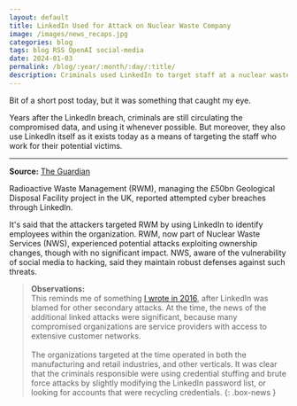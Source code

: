 ```yaml
---
layout: default
title: LinkedIn Used for Attack on Nuclear Waste Company
image: /images/news_recaps.jpg
categories: blog
tags: blog RSS OpenAI social-media
date: 2024-01-03
permalink: /blog/:year/:month/:day/:title/
description: Criminals used LinkedIn to target staff at a nuclear waste company in the UK.
---
```


Bit of a short post today, but it was something that caught my eye.

Years after the LinkedIn breach, criminals are still circulating the compromised data, and using it whenever possible. But moreover, they also use LinkedIn itself as it exists today as a means of targeting the staff who work for their potential victims.

<hr>

**Source:** [The Guardian](https://www.theguardian.com/business/2023/dec/31/cyber-hackers-target-uk-nuclear-waste-company-rwm)

Radioactive Waste Management (RWM), managing the £50bn Geological Disposal Facility project in the UK, reported attempted cyber breaches through LinkedIn.

It's said that the attackers targeted RWM by using LinkedIn to identify employees within the organization. RWM, now part of Nuclear Waste Services (NWS), experienced potential attacks exploiting ownership changes, though with no significant impact. NWS, aware of the vulnerability of social media to hacking, said they maintain robust defenses against such threats.

>**Observations:**<br>
>This reminds me of something [I wrote in 2016](https://www.csoonline.com/article/556661/linkedin-data-breach-blamed-for-multiple-secondary-compromises.html), after LinkedIn was blamed for other secondary attacks. At the time, the news of the additional linked attacks were significant, because many compromised organizations are service providers with access to extensive customer networks.
><br><br>
>The organizations targeted at the time operated in both the manufacturing and retail industries, and other verticals. It was clear that the criminals responsible were using credential stuffing and brute force attacks by slightly modifying the LinkedIn password list,  or looking for accounts that were recycling credentials.
{: .box-news }
